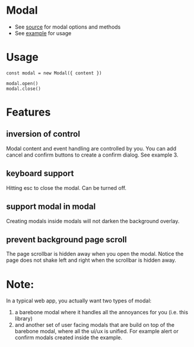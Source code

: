 # Modal

* See [source](./src/modal.ts) for modal options and methods
* See [example](/example/index.ts) for usage

# Usage
```
const modal = new Modal({ content })

modal.open()
modal.close()
```

# Features

## inversion of control
Modal content and event handling are controlled by you.
You can add cancel and confirm buttons to create a confirm dialog.
See example 3.

## keyboard support
Hitting esc to close the modal. Can be turned off.

## support modal in modal
Creating modals inside modals will not darken the background overlay.

## prevent background page scroll
The page scrollbar is hidden away when you open the modal. Notice the page does not shake left and right when the scrollbar is hidden away.

# Note:
In a typical web app, you actually want two types of modal:
1. a barebone modal where it handles all the annoyances for you (i.e. this library)
2. and another set of user facing modals that are build on top of the barebone modal, where all the ui/ux is unified.
For example alert or confirm modals created inside the example.
